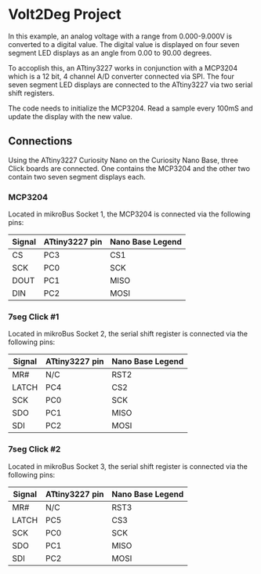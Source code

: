 # Volt2Deg Project

In this example, an analog voltage with a range from 0.000-9.000V is converted to a digital value.  The digital value is displayed on four seven segment LED displays as an angle from 0.00 to 90.00 degrees.

To accoplish this, an ATtiny3227 works in conjunction with a MCP3204 which is a 12 bit, 4 channel A/D converter connected via SPI.  The four seven segment LED displays are connected to the ATtiny3227 via two serial shift registers.

The code needs to initialize the MCP3204.  Read a sample every 100mS and update the display with the new value.

## Connections

Using the ATtiny3227 Curiosity Nano on the Curiosity Nano Base, three Click boards are connected.  One contains the MCP3204 and the other two contain two seven segment displays each.

### MCP3204

Located in mikroBus Socket 1, the MCP3204 is connected via the following pins:

| Signal | ATtiny3227 pin | Nano Base Legend |
| ------ | -------------- | ---------------- |
| CS     | PC3            | CS1              |
| SCK    | PC0            | SCK              |
| DOUT   | PC1            | MISO             |
| DIN    | PC2            | MOSI             |

### 7seg Click #1

Located in mikroBus Socket 2, the serial shift register is connected via the following pins:

| Signal | ATtiny3227 pin | Nano Base Legend |
| ------ | -------------- | ---------------- |
| MR#    | N/C            | RST2             |
| LATCH  | PC4            | CS2              |
| SCK    | PC0            | SCK              |
| SDO    | PC1            | MISO             |
| SDI    | PC2            | MOSI             |

### 7seg Click #2

Located in mikroBus Socket 3, the serial shift register is connected via the following pins:

| Signal | ATtiny3227 pin | Nano Base Legend |
| ------ | -------------- | ---------------- |
| MR#    | N/C            | RST3             |
| LATCH  | PC5            | CS3              |
| SCK    | PC0            | SCK              |
| SDO    | PC1            | MISO             |
| SDI    | PC2            | MOSI             |
